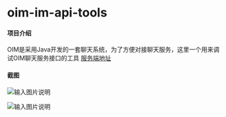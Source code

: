 # oim-im-api-tools

#### 项目介绍
OIM是采用Java开发的一套聊天系统，为了方便对接聊天服务，这里一个用来调试OIM聊天服务接口的工具
[服务端地址](https://gitee.com/oimchat/oim-server)

#### 截图

![输入图片说明](https://gitee.com/uploads/images/2018/0425/163616_46611c14_7154.png "1.png")

![输入图片说明](https://gitee.com/uploads/images/2018/0425/163628_81c41056_7154.png "2.png")